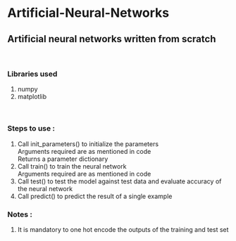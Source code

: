 # Artificial-Neural-Networks
<h2>Artificial neural networks written from scratch</h2><br>
<h3>Libraries used</h3>
<ol>
  <li>numpy</li>
  <li>matplotlib</li>
</ol>
<br>
<H3>Steps to use : </h3>
<ol>
  <li>Call init_parameters() to initialize the parameters<br>Arguments required are as mentioned in code<br>Returns a parameter dictionary</li>
  <li>Call train() to train the neural network<br>Arguments required are as mentioned in code</li>
  <li>Call test() to test the model against test data and evaluate accuracy of the neural network</li>
  <li>Call predict() to predict the result of a single example</li>
</ol>
<H3>Notes : </h3>
<ol>
  <li>It is mandatory to one hot encode the outputs of the training and test set</li>
</ol>
